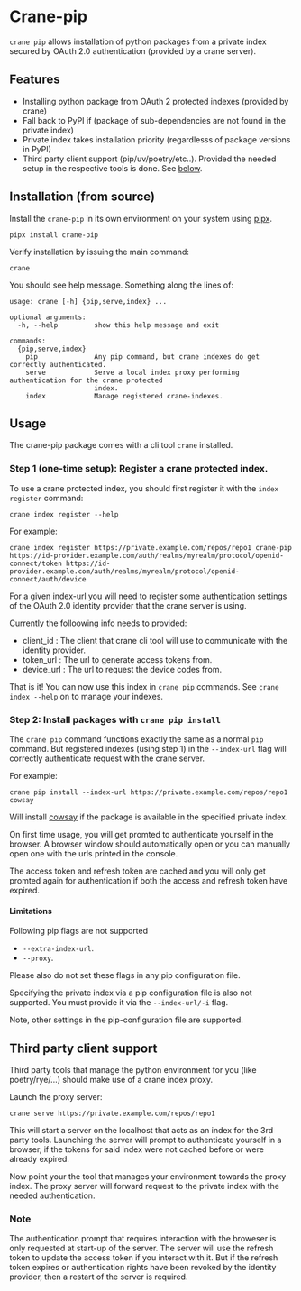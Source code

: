 # Crane-pip

`crane pip` allows installation of python packages from a private index secured by OAuth 2.0 authentication (provided by a crane server).

## Features

- Installing python package from OAuth 2 protected indexes (provided by crane)
- Fall back to PyPI if (package of sub-dependencies are not found in the private index)
- Private index takes installation priority (regardlesss of package versions in PyPI)
- Third party client support (pip/uv/poetry/etc..). Provided the needed setup in the respective tools is done. See [below](#third-party-client-support).

## Installation (from source)

Install the `crane-pip` in its own environment on your system using [pipx](https://github.com/pypa/pipx).

```
pipx install crane-pip
```

Verify installation by issuing the main command:
```
crane 
```
You should see help message. Something along the lines of:
```
usage: crane [-h] {pip,serve,index} ...

optional arguments:
  -h, --help         show this help message and exit

commands:
  {pip,serve,index}
    pip              Any pip command, but crane indexes do get correctly authenticated.
    serve            Serve a local index proxy performing authentication for the crane protected
                     index.
    index            Manage registered crane-indexes.
```

## Usage

The crane-pip package comes with a cli tool `crane` installed.

### Step 1 (one-time setup): Register a crane protected index.

To use a crane protected index, you should first register it with the `index register` command:
```
crane index register --help
```
For example:
```
crane index register https://private.example.com/repos/repo1 crane-pip https://id-provider.example.com/auth/realms/myrealm/protocol/openid-connect/token https://id-provider.example.com/auth/realms/myrealm/protocol/openid-connect/auth/device
```

For a given index-url you will need to register some authentication settings of the OAuth 2.0 identity provider that the crane server is using. 

Currently the folloowing info needs to provided: 
- client_id : The client that crane cli tool will use to communicate with the identity provider.
- token_url : The url to generate access tokens from.
- device_url : The url to request the device codes from.

That is it! You can now use this index in `crane pip` commands. See `crane index --help` on to manage your indexes.

### Step 2: Install packages with `crane pip install`

The `crane pip` command functions exactly the same as a normal `pip` command. But registered indexes (using step 1) in the `--index-url` flag will correctly authenticate request with the crane server.

For example:
```
crane pip install --index-url https://private.example.com/repos/repo1 cowsay
```

Will install [cowsay](https://github.com/VaasuDevanS/cowsay-python) if the package is available in the specified private index.

On first time usage, you will get promted to authenticate yourself in the browser. A browser window should automatically open or you can manually open one with the urls printed in the console.

The access token and refresh token are cached and you will only get promted again for authentication if both the access and refresh token have expired.


#### Limitations

Following pip flags are not supported
- `--extra-index-url`.
- `--proxy`.

Please also do not set these flags in any pip configuration file.

Specifying the private index via a pip configuration file is also not supported. You must provide it via the `--index-url/-i` flag.

Note, other settings in the pip-configuration file are supported.

## Third party client support

Third party tools that manage the python environment for you (like poetry/rye/...) should make use of a crane index proxy. 

Launch the proxy server:
```
crane serve https://private.example.com/repos/repo1
```
This will start a server on the localhost that acts as an index for the 3rd party tools. Launching the server will prompt to authenticate yourself in a browser, if the tokens for said index were not cached before or were already expired.

Now point your the tool that manages your environment towards the proxy index. The proxy server will forward request to the private index with the needed authentication.

### Note

The authentication prompt that requires interaction with the broweser is only requested at start-up of the server. The server will use the refresh token to update the access token if you interact with it. But if the refresh token expires or authentication rights have been revoked by the identity provider, then a restart of the server is required.


